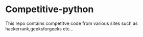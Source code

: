 # Competitive-python
This repo contains competitve code from various sites such as hackerrank,geeksforgeeks etc...
